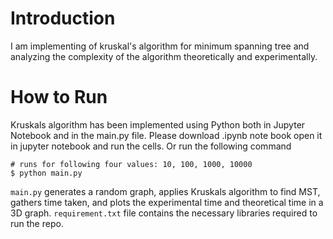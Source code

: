 # Introduction

I am implementing of kruskal's algorithm for minimum spanning tree and analyzing the complexity of the algorithm theoretically and experimentally.

# How to Run
Kruskals algorithm has been implemented using Python both in Jupyter Notebook and in the main.py file.
Please download .ipynb note book open it in jupyter notebook and run the cells. Or run the following command

```
# runs for following four values: 10, 100, 1000, 10000
$ python main.py
```

`main.py` generates a random graph, applies Kruskals algorithm to find MST, gathers time taken, and plots the experimental time and theoretical time in a 3D graph. 
`requirement.txt` file contains the necessary libraries required to run the repo.
